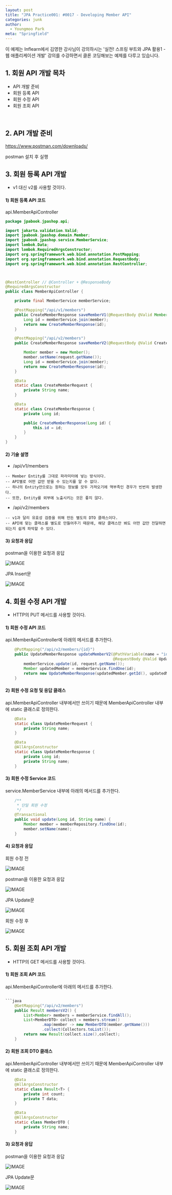 ```yaml
---
layout: post
title: "JPA Practice001: #0017 - Developing Member API"
categories: junk
author:
  - Youngmoo Park
meta: "Springfield"
---
```


이 예제는 Inflearn에서 김영한 강사님이 강의하시는 '실전! 스프링 부트와 JPA 활용1 - 웹 애플리케이션 개발' 강의를 수강하면서 클론 코딩해보는 예제를 다루고 있습니다.

## 1. 회원 API 개발 목차

- API 개발 준비
- 회원 등록 API
- 회원 수정 API
- 회원 조회 API
<br/>

## 2. API 개발 준비

https://www.postman.com/downloads/

postman 설치 후 실행
<br/>

## 3. 회원 등록 API 개발

- v1 대신 v2를 사용할 것이다.

#### **1) 회원 등록 API 코드**

api.MemberApiController

```java
package jpabook.jpashop.api;

import jakarta.validation.Valid;
import jpabook.jpashop.domain.Member;
import jpabook.jpashop.service.MemberService;
import lombok.Data;
import lombok.RequiredArgsConstructor;
import org.springframework.web.bind.annotation.PostMapping;
import org.springframework.web.bind.annotation.RequestBody;
import org.springframework.web.bind.annotation.RestController;



@RestController // @Controller + @ResponseBody
@RequiredArgsConstructor
public class MemberApiController {

    private final MemberService memberService;

    @PostMapping("/api/v1/members")
    public CreateMemberResponse saveMemberV1(@RequestBody @Valid Member member) {
        Long id = memberService.join(member);
        return new CreateMemberResponse(id);
    }

    @PostMapping("/api/v2/members")
    public CreateMemberResponse saveMemberV2(@RequestBody @Valid CreateMemberRequest request) {

        Member member = new Member();
        member.setName(request.getName());
        Long id = memberService.join(member);
        return new CreateMemberResponse(id);
    }

    @Data
    static class CreateMemberRequest {
        private String name;
    }

    @Data
    static class CreateMemberResponse {
        private Long id;

        public CreateMemberResponse(Long id) {
            this.id = id;
        }
    }
}
```

#### **2) 기술 설명**

- /api/v1/members
```plaintext
-- Member Entity를 그대로 파라미터에 넣는 방식이다.
-- API별로 어떤 값만 받을 수 있는지를 알 수 없다.
-- 하나의 Entity만으로는 원하는 정보를 모두 가져오기에 역부족인 경우가 빈번히 발생한다.
-- 또한, Entity를 외부에 노출시키는 것은 좋지 않다.  
```

- /api/v2/members
```plaintext
-- v1과 달리 유효성 검증을 위해 만든 별도의 DTO 클래스이다.
-- API에 맞는 클래스를 별도로 만들어주기 때문에, 해당 클래스만 봐도 어떤 값만 전달하면 되는지 쉽게 파악할 수 있다.
```

#### **3) 요청과 응답**

postman을 이용한 요청과 응답

![IMAGE](/assets/images/spring-boot-jpa-practice001/0017/save-member-v2-postman.png)

JPA Insert문

![IMAGE](/assets/images/spring-boot-jpa-practice001/0017/save-member-v2-jpa.png)
<br/>

## 4. 회원 수정 API 개발

- HTTP의 PUT 메서드를 사용할 것이다.

#### **1) 회원 수정 API 코드**

api.MemberApiController에 아래의 메서드를 추가한다.

```java
    @PutMapping("/api/v2/members/{id}")
    public UpdateMemberResponse updateMemberV2(@PathVariable(name = "id") Long id,
                                               @RequestBody @Valid UpdateMemberRequest request) {
        memberService.update(id, request.getName());
        Member updatedMember = memberService.findOne(id);
        return new UpdateMemberResponse(updatedMember.getId(), updatedMember.getName());
    }
```

#### **2) 회원 수정 요청 및 응답 클래스**

api.MemberApiController 내부에서만 쓰이기 때문에 MemberApiController 내부에 static 클래스로 정의한다.

```java
    @Data
    static class UpdateMemberRequest {
        private String name;
    }

    @Data
    @AllArgsConstructor
    static class UpdateMemberResponse {
        private Long id;
        private String name;
    }
```

#### **3) 회원 수정 Service 코드**

service.MemberService 내부에 아래의 메서드를 추가한다.

```java
    /**
     * 단일 회원 수정
     */
    @Transactional
    public void update(Long id, String name) {
        Member member = memberRepository.findOne(id);
        member.setName(name);
    }
```

#### **4) 요청과 응답**

회원 수정 전 

![IMAGE](/assets/images/spring-boot-jpa-practice001/0017/before-updating-member.png)

postman을 이용한 요청과 응답

![IMAGE](/assets/images/spring-boot-jpa-practice001/0017/update-member-v2-postman.png)

JPA Update문

![IMAGE](/assets/images/spring-boot-jpa-practice001/0017/logs-of-updating-member.png)

회원 수정 후

![IMAGE](/assets/images/spring-boot-jpa-practice001/0017/after-updating-member.png)
<br/>

## 5. 회원 조회 API 개발

- HTTP의 GET 메서드를 사용할 것이다.

#### **1) 회원 조회 API 코드**

api.MemberApiController에 아래의 메서드를 추가한다.

```java

```java
    @GetMapping("/api/v2/members")
    public Result membersV2() {
        List<Member> members = memberService.findAll();
        List<MemberDTO> collect = members.stream()
                .map(member -> new MemberDTO(member.getName()))
                .collect(Collectors.toList());
        return new Result(collect.size(),collect);
    }
```

#### **2) 회원 조회 DTO 클래스**

api.MemberApiController 내부에서만 쓰이기 때문에 MemberApiController 내부에 static 클래스로 정의한다.

```java
    @Data
    @AllArgsConstructor
    static class Result<T> {
        private int count;
        private T data;
    }

    @Data
    @AllArgsConstructor
    static class MemberDTO {
        private String name;
    }
```

#### **3) 요청과 응답**

postman을 이용한 요청과 응답

![IMAGE](/assets/images/spring-boot-jpa-practice001/0017/update-member-v2-postman.png)

JPA Update문

![IMAGE](/assets/images/spring-boot-jpa-practice001/0017/logs-of-listing-member.png)
